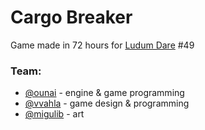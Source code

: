 # Cargo Breaker

Game made in 72 hours for [Ludum Dare](https://ldjam.com) #49

### Team:
- [@ounai](https://github.com/ounai) - engine & game programming
- [@vvahla](https://github.com/vvahla) - game design & programming
- [@migulib](https://github.com/migulib) - art

